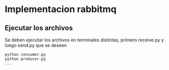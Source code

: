 # Implementacion rabbitmq

## Ejecutar los archivos

Se deben ejecutar los archivos en terminales distintas, primero receive.py y luego send.py que se deseen

```
python consumer.py
python producer.py
...
```